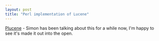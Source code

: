 ```yaml
---
layout: post
title: "Perl implementation of Lucene"
---
```




<a href="http://search.cpan.org/~strytoast/Plucene-1.0/">Plucene</a> - Simon has been talking about this for a while now, I'm happy to see it's made it out into the open.


